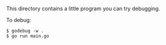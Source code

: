 This directory contains a little program you can try debugging.

To debug:

    $ godebug -w .
    $ go run main.go
